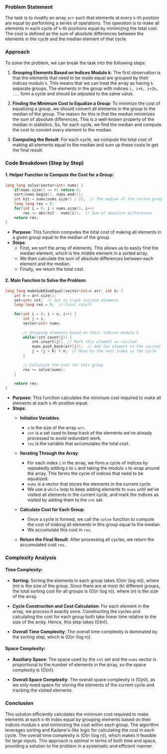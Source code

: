 ### Problem Statement

The task is to modify an array `arr` such that elements at every `k`-th position are equal by performing a series of operations. The operation is to make all elements in each cycle of `k`-th positions equal by minimizing the total cost. The cost is defined as the sum of absolute differences between the elements in the cycle and the median element of that cycle.

### Approach

To solve the problem, we can break the task into the following steps:

1. **Grouping Elements Based on Indices Modulo k**: 
   The first observation is that the elements that need to be made equal are grouped by their indices modulo `k`. This means that we can treat the array as having `k` separate groups. The elements in the group with indices `i, i+k, i+2k, ...` form a cycle and should be adjusted to the same value.

2. **Finding the Minimum Cost to Equalize a Group**: 
   To minimize the cost of equalizing a group, we should convert all elements in the group to the median of the group. The reason for this is that the median minimizes the sum of absolute differences. This is a well-known property of the median in statistics. So, for each cycle, we find the median and compute the cost to convert every element to the median.

3. **Computing the Result**: 
   For each cycle, we compute the total cost of making all elements equal to the median and sum up these costs to get the final result.

### Code Breakdown (Step by Step)

#### 1. **Helper Function to Compute the Cost for a Group**:

```cpp
long long solve(vector<int> nums) {
    if(nums.size() == 0) return 0;
    sort(nums.begin(), nums.end());
    int hit = nums[nums.size() / 2];  // The median of the sorted group
    long long res = 0;
    for(int i = 0; i < nums.size(); i++)
        res += abs(hit - nums[i]);  // Sum of absolute differences
    return res;
}
```

- **Purpose**: This function computes the total cost of making all elements in a given group equal to the median of the group.
- **Steps**:
  - First, we sort the array of elements. This allows us to easily find the median element, which is the middle element in a sorted array.
  - We then calculate the sum of absolute differences between each element and the median.
  - Finally, we return the total cost.

#### 2. **Main Function to Solve the Problem**:

```cpp
long long makeSubKSumEqual(vector<int>& arr, int k) {
    int n = arr.size();
    set<int> cnt;  // Set to track visited elements
    long long res = 0;  // Final result
    
    for(int i = 0; i < n; i++) {
        int j = i;
        vector<int> nums;
        
        // Grouping elements based on their indices modulo k
        while(!cnt.count(j)) {
            cnt.insert(j);  // Mark this element as visited
            nums.push_back(arr[j]);  // Add the element to the current group
            j = (j + k) % n;  // Move to the next index in the cycle
        }
        
        // Calculate the cost for this group
        res += solve(nums);
    }
    
    return res;
}
```

- **Purpose**: This function calculates the minimum cost required to make all elements at each `k`-th position equal.
- **Steps**:
  - **Initialize Variables**:
    - `n` is the size of the array `arr`.
    - `cnt` is a set used to keep track of the elements we've already processed to avoid redundant work.
    - `res` is the variable that accumulates the total cost.
  
  - **Iterating Through the Array**:
    - For each index `i` in the array, we form a cycle of indices by repeatedly adding `k` to `i` and taking the modulo `n` to wrap around the array. This forms the cycle of indices that need to be equalized.
    - `nums` is a vector that stores the elements in the current cycle.
    - We use a `while` loop to keep adding elements to `nums` until we've visited all elements in the current cycle, and mark the indices as visited by adding them to the `cnt` set.
  
  - **Calculate Cost for Each Group**:
    - Once a cycle is formed, we call the `solve` function to compute the cost of making all elements in this group equal to the median.
    - We accumulate this cost in `res`.
  
  - **Return the Final Result**: After processing all cycles, we return the accumulated cost `res`.

### Complexity Analysis

#### Time Complexity:
- **Sorting**: Sorting the elements in each group takes \(O(m \log m)\), where \(m\) is the size of the group. Since there are at most \(k\) different groups, the total sorting cost for all groups is \(O(n \log n)\), where \(n\) is the size of the array.
- **Cycle Construction and Cost Calculation**: For each element in the array, we process it exactly once. Constructing the cycles and calculating the cost for each group both take linear time relative to the size of the array. Hence, this step takes \(O(n)\).
  
- **Overall Time Complexity**: The overall time complexity is dominated by the sorting step, which is \(O(n \log n)\).

#### Space Complexity:
- **Auxiliary Space**: The space used by the `cnt` set and the `nums` vector is proportional to the number of elements in the array, so the space complexity is \(O(n)\).
  
- **Overall Space Complexity**: The overall space complexity is \(O(n)\), as we only need space for storing the elements of the current cycle and tracking the visited elements.

### Conclusion

This solution efficiently calculates the minimum cost required to make elements at each `k`-th index equal by grouping elements based on their indices modulo `k` and minimizing the cost within each group. The algorithm leverages sorting and Kadane's-like logic for calculating the cost in each cycle. The overall time complexity is \(O(n \log n)\), which makes it feasible for large inputs. This approach is optimal in terms of both time and space, providing a solution to the problem in a systematic and efficient manner.